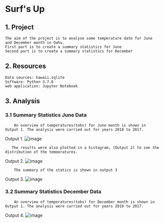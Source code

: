 # Surf's Up
## 1. Project
    The aim of the project is to analyse some temperature date for June and December month in Oahu.
    First part is to create a summary statistics for June
    Second part is to create a summary statistics for December
    
## 2. Resources
    Data sources: hawaii.sqlite
    Software: Python 3.7.6
    web application: Jupyter Notebook
    
## 3. Analysis
### 3.1 Summary Statistics June Data
        An overview of temperatures(tobs) for June month is shown in Output 1. The analysis were carried out for years 2010 to 2017.

Output 1. ![image](https://user-images.githubusercontent.com/85843030/130375760-ac8b49f9-380f-4c5e-80ef-dfa84a6cb968.png)

       
       The results were also plotted in a histogram, (Output 2) to see the distribution of the temoeratures.
       
 Output 2. ![image](https://user-images.githubusercontent.com/85843030/130376103-ab7a78a9-8c35-4a6a-8a4a-a9909e1478ac.png)
      
        
        The summary of the statics is shown in output 3
Output 3. ![image](https://user-images.githubusercontent.com/85843030/130376338-7a6f0cf9-8320-4fba-8d79-c5b335dcf56d.png)


### 3.2 Summary Statistics December Data
        An overview of temperatures(tobs) for December month is shown in Output 1. The analysis were carried out for years 2010 to 2017.

Output 4. ![image](https://user-images.githubusercontent.com/85843030/130377602-2f0070e3-0082-4c33-8e84-c5350cdbc0a0.png)

